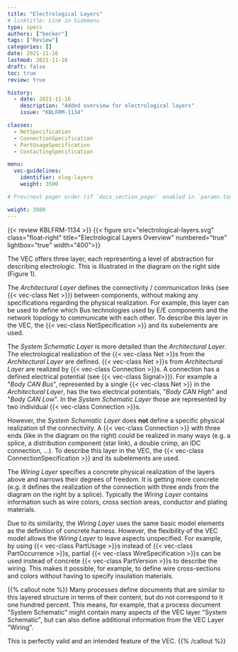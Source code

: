 ```yaml
---
title: "Electrological Layers"
# linktitle: Link in Sidemenu
type: specs
authors: ["becker"]
tags: ["Review"]
categories: []
date: 2021-11-16
lastmod: 2021-11-16
draft: false
toc: true
review: true

history:
  - date: 2021-11-16
    description: "Added overview for electrological layers"
    issue: "KBLFRM-1134"

classes:
  - NetSpecification
  - ConnectionSpecification
  - PartUsageSpecification
  - ContactingSpecification

menu:
  vec-guidelines:
    identifier: elog-layers
    weight: 3500

# Prev/next pager order (if `docs_section_pager` enabled in `params.toml`)

weight: 3500
---
```


{{< review KBLFRM-1134 >}}
{{< figure src="electrological-layers.svg" class="float-right" title="Electrological Layers Overview" numbered="true" lightbox="true" width="400">}}

The VEC offers three layer, each representing a level of abstraction for describing electrologic. This is illustrated in the diagram on the right side (Figure 1).

The _Architectural Layer_ defines the connectivity / communication links (see {{< vec-class Net >}}) between components, without making any specifications regarding the physical realization. For example, this layer can be used to define which Bus technologies used by E/E components and the network topology to communicate with each other. To describe this layer in the VEC, the {{< vec-class NetSpecification >}} and its subelements are used.

The _System Schematic Layer_ is more detailed than the _Architectural Layer_. The electrological realization of the {{< vec-class Net >}}s from the _Architectural Layer_ are defined. {{< vec-class Net >}}s from _Architectural Layer_ are realized by {{< vec-class Connection >}}s. A connection has a defined electrical potential (see {{< vec-class Signal>}}). For example a "_Body CAN Bus_", represented by a single {{< vec-class Net >}} in the _Architectural Layer_, has the two electrical potentials, "_Body CAN High_" and "_Body CAN Low_". In the _System Schematic Layer_ those are represented by two individual {{< vec-class Connection >}}s.

However, the _System Schematic Layer_ does **not** define a specific physical realization of the connectivity. A {{< vec-class Connection >}} with three ends (like in the diagram on the right) could be realized in many ways (e.g. a splice, a distribution component (star link), a double crimp, an IDC connection, ...). To describe this layer in the VEC, the {{< vec-class ConnectionSpecification >}} and its subelements are used.

The _Wiring Layer_ specifies a concrete physical realization of the layers above and narrows their degrees of freedom. It is getting more concrete (e.g. it defines the realization of the connection with three ends from the diagram on the right by a splice). Typically the _Wiring Layer_ contains information such as wire colors, cross section areas, conductor and plating materials.

Due to its similarity, the _Wiring Layer_ uses the same basic model elements as the definition of concrete harness. However, the flexibility of the VEC model allows the _Wiring Layer_ to leave aspects unspecified. For example, by using {{< vec-class PartUsage >}}s instead of {{< vec-class PartOccurrence >}}s, partial {{< vec-class WireSpecification >}}s can be used instead of concrete {{< vec-class PartVersion >}}s to describe the wiring. This makes it possible, for example, to define wire cross-sections and colors without having to specify insulation materials.

{{% callout note %}}
Many processes define documents that are similar to this layered structure in terms of their content, but do not correspond to it one hundred percent. This means, for example, that a process document "System Schematic" might contain many aspects of the VEC layer "System Schematic", but can also define additional information from the VEC Layer "Wiring".

This is perfectly valid and an intended feature of the VEC.
{{% /callout %}}
